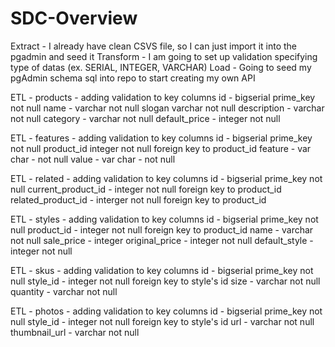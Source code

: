 # SDC-Overview

Extract - I already have clean CSVS file, so I can just import it into the pgadmin and seed it
Transform - I am going to set up validation specifying type of datas (ex. SERIAL, INTEGER, VARCHAR)
Load - Going to seed my pgAdmin schema sql into repo to start creating my own API

ETL - products - adding validation to key columns
  id - bigserial prime_key not null
  name - varchar not null
  slogan varchar not null
  description - varchar not null
  category - varchar not null
  default_price - integer not null

ETL - features - adding validation to key columns
  id - bigserial prime_key not null
  product_id integer not null foreign key to product_id
  feature - var char - not null
  value - var char - not null

ETL - related - adding validation to key columns
  id - bigserial prime_key not null
  current_product_id - integer not null foreign key to product_id
  related_product_id - interger not null foreign key to product_id

ETL - styles - adding validation to key columns
  id - bigserial prime_key not null
  product_id - integer not null foreign key to product_id
  name - varchar not null
  sale_price - integer
  original_price - integer not null
  default_style - integer not null

ETL - skus - adding validation to key columns
  id - bigserial prime_key not null
  style_id - integer not null foreign key to style's id
  size - varchar not null
  quantity - varchar not null

ETL - photos - adding validation to key columns
  id - bigserial prime_key not null
  style_id - integer not null foreign key to style's id
  url - varchar not null
  thumbnail_url - varchar not null